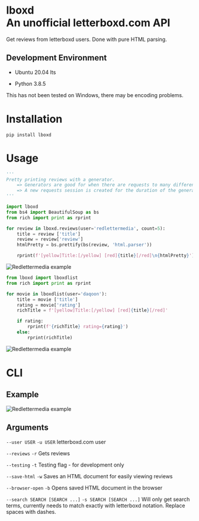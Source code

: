 
# lboxd <br> An unofficial letterboxd.com API

Get reviews from letterboxd users. Done with pure HTML parsing.

## Development Environment

- Ubuntu 20.04 lts

- Python 3.8.5

This has not been tested on Windows, there may be encoding problems.


# Installation

`pip install lboxd`

# Usage
```py
'''
Pretty printing reviews with a generator.
    => Generators are good for when there are requests to many different URLs.
    => A new requests session is created for the duration of the generator.
'''

import lboxd
from bs4 import BeautifulSoup as bs
from rich import print as rprint

for review in lboxd.reviews(user='redlettermedia', count=5):
    title = review ['title']
    review = review['review']
    htmlPretty = bs.prettify(bs(review, 'html.parser'))

    rprint(f'[yellow]Title:[/yellow] [red]{title}[/red]\n{htmlPretty}')
```

![Redlettermedia example](https://i.imgur.com/fejIZoR.png)


```py
from lboxd import lboxdlist
from rich import print as rprint

for movie in lboxdlist(user='daqoon'):
    title = movie ['title']
    rating = movie['rating']
    richTitle = f'[yellow]Title:[/yellow] [red]{title}[/red]'

    if rating:
        rprint(f'{richTitle} rating={rating}')
    else:
        rprint(richTitle)
```


![Redlettermedia example](https://i.imgur.com/YXjwaN9.png)



# CLI

## Example

![Redlettermedia example](https://i.imgur.com/34XaBY0.png)


## Arguments

  `--user USER` `-u USER`   letterboxd.com user

  `--reviews` `-r`          Gets reviews

  `--testing` `-t`          Testing flag - for development only

  `--save-html` `-w`          Saves an HTML document for easily viewing reviews

  `--browser-open` `-b`        Opens saved HTML document in the browser

  `--search SEARCH [SEARCH ...]` `-s SEARCH [SEARCH ...]` Will only get search terms, currently needs to match exactly with letterboxd notation. Replace spaces with dashes.  
